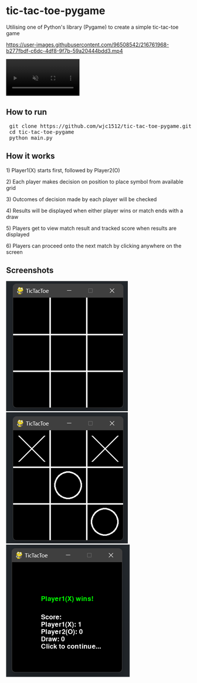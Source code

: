 # tic-tac-toe-pygame
Utilising one of Python's library (Pygame) to create a simple tic-tac-toe game


https://user-images.githubusercontent.com/96508542/216761968-b277fbdf-c6dc-4df8-9f7b-59a20444bdd3.mp4



<video width="200" height="100" autoplay muted>
  https://user-images.githubusercontent.com/96508542/216761968-b277fbdf-c6dc-4df8-9f7b-59a20444bdd3.mp4
  Your browser does not support the video tag.
</video>

<h2> How to run </h2>
<pre>
 git clone https://github.com/wjc1512/tic-tac-toe-pygame.git
 cd tic-tac-toe-pygame
 python main.py
</pre>

<h2> How it works </h2>
<p>1) Player1(X) starts first, followed by Player2(O)</p> 
<p>2) Each player makes decision on position to place symbol from available grid</p>
<p>3) Outcomes of decision made by each player will be checked</p>
<p>4) Results will be displayed when either player wins or match ends with a draw</p>
<p>5) Players get to view match result and tracked score when results are displayed</p>
<p>6) Players can proceed onto the next match by clicking anywhere on the screen</p>

<h2> Screenshots </h2>
<div style="display: inline">
  <img src="docs/pic-1.png">
  <img src="docs/pic-2.png">
  <img src="docs/pic-6.png">
 
</div>
